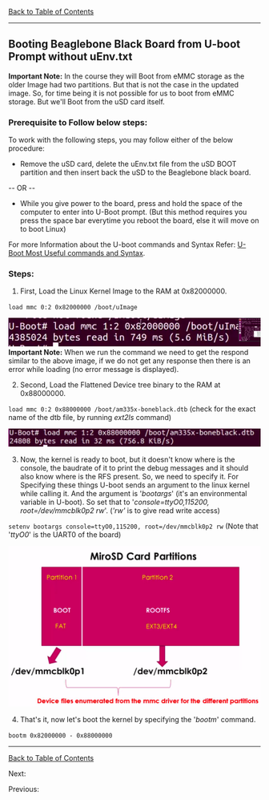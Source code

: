 [Back to Table of Contents](../Notes.md)
***

## Booting Beaglebone Black Board from U-boot Prompt without uEnv.txt

**Important Note:** 
In the course they will Boot from eMMC storage as the older Image had two partitions. But that is not the case in the updated image. So, for time being it is not possible for us to boot from eMMC storage. But we'll Boot from the uSD card itself.

### Prerequisite to Follow below steps:
To work with the following steps, you may follow either of the below procedure:
* Remove the uSD card, delete the uEnv.txt file from the uSD BOOT partition and then insert back the uSD to the Beaglebone black board.

-- OR --

* While you give power to the board, press and hold the space of the computer to enter into U-Boot prompt. (But this method requires you press the space bar everytime you reboot the board, else it will move on to boot Linux)

For more Information about the U-boot commands and Syntax Refer:
[U-Boot Most Useful commands and Syntax](SubsectionNotes/Uboot_commands.md).

### Steps:

1. First, Load the Linux Kernel Image to the RAM at 0x82000000.

`load mmc 0:2 0x82000000 /boot/uImage`

![Load uImage to RAM](../Images/LoaduImage.png)
__Important Note:__ When we run the command we need to get the respond similar to the above image, if we do not get any response then there is an error while loading (no error message is displayed).

2. Second, Load the Flattened Device tree binary to the RAM at 0x88000000.

`load mmc 0:2 0x88000000 /boot/am335x-boneblack.dtb`
(check for the exact name of the dtb file, by running _ext2ls_ command)

![Load DTB to RAM](../Images/LoadDTB.png)

3. Now, the kernel is ready to boot, but it doesn't know where is the console, the baudrate of it to print the debug messages and it should also know where is the RFS present. So, we need to specify it. For Specifying these things U-boot sends an argument to the linux kernel while calling it. And the argument is '_bootargs_' (it's an environmental variable in U-boot). So set that to '_console=ttyO0,115200, root=/dev/mmcblk0p2 rw_'. (_'rw'_ is to give read write access)

`setenv bootargs console=ttyO0,115200, root=/dev/mmcblk0p2 rw`
(Note that '_ttyO0_' is the UART0 of the board)

![RFS Device Names Enumeration](../Images/RFSNamesEnumerated.png)

4. That's it, now let's boot the kernel by specifying the '_bootm_' command.

`bootm 0x82000000 - 0x88000000`

***

[Back to Table of Contents](../Notes.md)

Next: []()

Previous: []()
